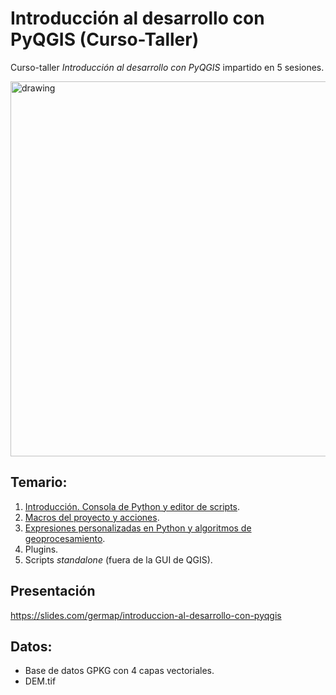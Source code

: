 # Introducción al desarrollo con PyQGIS (Curso-Taller)

Curso-taller *Introducción al desarrollo con PyQGIS* impartido en 5 sesiones.

<img src="https://imgur.com/LSV4MUO.png" alt="drawing" width="600"/>

## Temario:

1. [Introducción. Consola de Python y editor de scripts](https://github.com/qgisco/taller-introduccion-pyqgis/tree/master/1era_Sesi%C3%B3n_Intro_Consola_Python_y_Editor_Scripts).
2. [Macros del proyecto y acciones](https://github.com/qgisco/taller-introduccion-pyqgis/tree/master/2da_Sesi%C3%B3n_Macros_y_Acciones).
3. [Expresiones personalizadas en Python y algoritmos de geoprocesamiento](https://github.com/qgisco/taller-introduccion-pyqgis/tree/master/3ra_Sesi%C3%B3n_Expresiones_personalizadas_y_Algoritmos_Geoprocesamiento).
4. Plugins.
5. Scripts *standalone* (fuera de la GUI de QGIS).

## Presentación
https://slides.com/germap/introduccion-al-desarrollo-con-pyqgis

## Datos:
 + Base de datos GPKG con 4 capas vectoriales.
 + DEM.tif 
